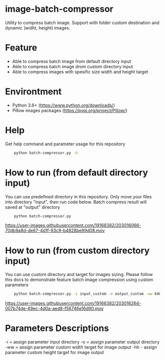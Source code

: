 # image-batch-compressor
Utility to compress batch image. Support with folder custom destination and dynamic (widht, height) images.

# Feature
- Able to compress batch image from default directory input
- Able to compress batch image drom custom directory input
- Able to compress images with spesific size width and height target

# Environtment
- Python 3.6+ (https://www.python.org/downloads/)
- Pillow images packages (https://pypi.org/project/Pillow/)

# Help
Get help command and parameter usage for this repository
```bash
    python batch-compressor.py -h
```

# How to run (from default directory input)
You can use predefined directory in this repository. Only move your files into directory "input", then run code below. Batch compress result will saved at "output" directory
```bash
    python batch-compressor.py
```


https://user-images.githubusercontent.com/19168382/203016066-70db9a8d-de67-4d1f-93c9-b4828be99d08.mov


# How to run (from custom directory input)
You can use custom directory and target for images sizing. Please follow this docs to demonstrate feature batch image compression using custom parameters
```bash
    python batch-compressor.py -i input_custom -o output_custom -ww 640 -hh 640
```


https://user-images.githubusercontent.com/19168382/203016264-007b74de-69ec-4d0a-aed8-f56746e16d90.mov


# Parameters Descriptions
-i = assign parameter input directory
-o = assign parameter output directory
-ww = assign parameter custom width target for image output
-hh - assign parameter custom height target for image output

